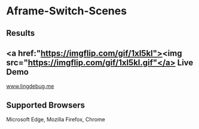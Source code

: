 # Aframe-Switch-Scenes
Results
--------
<a href:"https://imgflip.com/gif/1xl5kl"><img src="https://imgflip.com/gif/1xl5kl.gif"</a>
Live Demo
----
www.lingdebug.me

Supported Browsers
------------------
Microsoft Edge, Mozilla Firefox, Chrome

